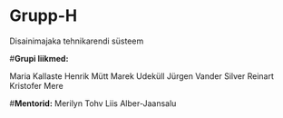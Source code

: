 # Grupp-H
Disainimajaka tehnikarendi süsteem

#**Grupi liikmed:**

Maria Kallaste
Henrik Mütt
Marek Udeküll
Jürgen Vander
Silver Reinart
Kristofer Mere

#**Mentorid:**
Merilyn Tohv
Liis Alber-Jaansalu

